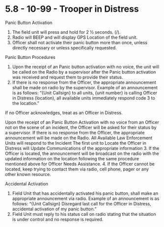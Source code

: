 # 5.8 - 10-99 - Trooper in Distress

Panic Button Activation

1. The field unit will press and hold for 2 ½ seconds. (/).
2. Radio will BEEP and will display GPS Location of the field unit.
3. Officer shall not activate their panic button more than once, unless directly necessary or unless specifically requested.

Panic Button Procedures

1. Upon the receipt of an Panic button activation with no voice, the unit will be called on the Radio by a supervisor after the Panic button activation was received and request them to provide their status.
2. If there is no response from the Officer, the appropriate announcement shall be made on radio by the supervisor. Example of an announcement is as follows: “{Unit Callsign} to all units, {unit number} is calling Officer in Distress (location), all available units immediately respond code 3 to the location.”

If no Officer acknowledges, treat as an Officer in Distress.

Upon the receipt of an Panic Button Activation with no voice from an Officer not on the scene of an incident, the Officer will be asked for their status by a supervisor. If there is no response from the Officer, the appropriate announcement will be made on the Radio. All Available Law Enforcement Units will respond to the Incident The first unit to Locate the Officer in Distress will Update Communications of the appropriate information 3. If the Officer is located, the announcement will be broadcast on the radio with the updated information on the location following the same procedure mentioned above for Officer Needs Assistance. 4. If the Officer cannot be located, keep trying to contact them via radio, cell phone, pager or any other known resource.

Accidental Activation

1. Field Unit that has accidentally activated his panic button, shall make an appropriate announcement via radio. Example of an announcement is as follows: “{Unit Callsign} Disregard last call for the Officer in Distress, accidental activation of my panic button.”
2. Field Unit must reply to his status call on radio stating that the situation is under control and no response is required.
